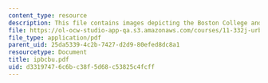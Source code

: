 ```yaml
---
content_type: resource
description: This file contains images depicting the Boston College and Boston University.
file: https://ol-ocw-studio-app-qa.s3.amazonaws.com/courses/11-332j-urban-design-fall-2003/d33197476c6bc38f5d68c53825c4fcff_ipbcbu.pdf
file_type: application/pdf
parent_uid: 25da5339-4c2b-7427-d2d9-80efed8dc8a1
resourcetype: Document
title: ipbcbu.pdf
uid: d3319747-6c6b-c38f-5d68-c53825c4fcff
---
```

